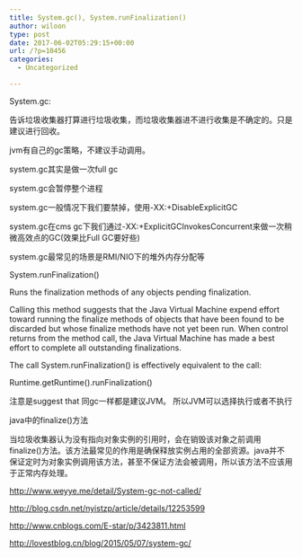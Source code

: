 ```yaml
---
title: System.gc(), System.runFinalization()
author: wiloon
type: post
date: 2017-06-02T05:29:15+00:00
url: /?p=10456
categories:
  - Uncategorized

---
```

System.gc:
  
告诉垃圾收集器打算进行垃圾收集，而垃圾收集器进不进行收集是不确定的。只是建议进行回收。
  
jvm有自己的gc策略，不建议手动调用。
  
system.gc其实是做一次full gc
  
system.gc会暂停整个进程
  
system.gc一般情况下我们要禁掉，使用-XX:+DisableExplicitGC
  
system.gc在cms gc下我们通过-XX:+ExplicitGCInvokesConcurrent来做一次稍微高效点的GC(效果比Full GC要好些)
  
system.gc最常见的场景是RMI/NIO下的堆外内存分配等

System.runFinalization()
  
Runs the finalization methods of any objects pending finalization.
  
Calling this method suggests that the Java Virtual Machine expend effort toward running the finalize methods of objects that have been found to be discarded but whose finalize methods have not yet been run. When control returns from the method call, the Java Virtual Machine has made a best effort to complete all outstanding finalizations.

The call System.runFinalization() is effectively equivalent to the call:
  
Runtime.getRuntime().runFinalization()

注意是suggest that 同gc一样都是建议JVM。 所以JVM可以选择执行或者不执行

java中的finalize()方法
  
当垃圾收集器认为没有指向对象实例的引用时，会在销毁该对象之前调用finalize()方法。该方法最常见的作用是确保释放实例占用的全部资源。java并不保证定时为对象实例调用该方法，甚至不保证方法会被调用，所以该方法不应该用于正常内存处理。

http://www.weyye.me/detail/System-gc-not-called/
  
http://blog.csdn.net/nyistzp/article/details/12253599
  
http://www.cnblogs.com/E-star/p/3423811.html
  
http://lovestblog.cn/blog/2015/05/07/system-gc/